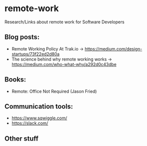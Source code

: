 remote-work
===========

Research/Links about remote work for Software Developers

## Blog posts:
- Remote Working Policy At Trak.io -> https://medium.com/design-startups/73f22ed2d80a
- The science behind why remote working works -> https://medium.com/who-what-why/a292d0c43dbe



## Books:
- Remote: Office Not Required (Jason Fried)



## Communication tools:
- https://www.sqwiggle.com/
- https://slack.com/


## Other stuff
